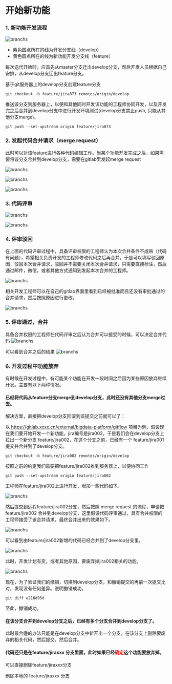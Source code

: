 # 开始新功能

### 1. 新功能开发流程

![branchs](./images/branchs.jpg)

- 紫色圆点所在的线为开发分支线（develop）
- 黄色圆点所在的线为新功能开发分支线（feature）

每次迭代开始时，应首先从master分支迁出develop分支，然后开发人员根据自己安排，从develop分支迁出feature分支。

基于git服务器上的develop分支创建feature分支

```start
git checkout -b feature/jira873 remotes/origin/develop
```

推送该分支到服务器上，以便和其他同时开发该功能的工程师协同开发，以及开发完之后合并到develop分支中进行开发环境测试(develop分支禁止push, 只能从其他分支merge)。

```push
git push --set-upstream origin feature/jira873
```

### 2. 发起代码合并请求（merge request）

此时可以对该feature进行各种代码编辑工作。当某个功能开发完成之后，如果需要将该分支合并到develop分支，需要在gitlab里发起merge request

![branchs](./images/mr_1.png)

![branchs](./images/mr_2.png)

![branchs](./images/mr_3.png)

### 3. 代码评审

![branchs](./images/mr_4.png)

![branchs](./images/mr_5.png)

### 4. 评审驳回

在上面的代码评审过程中，具备评审权限的工程师认为本次合并条件不成熟（代码有问题），希望相关负责开发的工程师修改代码之后再合并，于是可以填写驳回原因，驳回本次合并请求，驳回并不需要关闭本次合并请求，只需要直接标注，然后通过邮件，微信，或者其他方式通知到发起本次合并的工程师。

![branchs](./images/mr_6.png)

相关开发工程师可以在自己的gitlab界面里看到已经被批准而且还没有审批通过的合并请求，然后按照原因进行更改。

![branchs](./images/mr_7.png)

### 5. 评审通过，合并

具备合并权限的工程师在代码评审之后认为合并可以接受的时候，可以决定合并代码
![branchs](./images/mr_8.png)

可以看到合并之后的结果
![branchs](./images/mr_9.png)

### 6. 开发过程中功能放弃

有时候在开发过程中，有可能某个功能在开发一段时间之后因为某些原因放弃继续开发。主要有以下两种情况。

#### 已经将代码从feature分支merge到develop分支，此时还没有其他分支merge过去。

解决方案，直接把develop分支回滚到该提交之前就可以了：

以 https://gitlab.xxxx.cn/external/bigdata-platform/gitflow 项目为例，假设现在我们要开始开发一个新功能，jira编号是jira002，于是我们会在develop分支上拉出一个新分支 feature/jira002，在这个分支之前，已经有一个 feature/jira001 提交并合并到了develop分支。

```code
git checkout -b feature/jira002 remotes/origin/develop
```

按照之前的约定我们需要把feature/jira002推到服务器上，以便协同工作
```push
git push --set-upstream origin feature/jira002
```

工程师在feature/jira002上进行开发，增加一些代码如下。

![branchs](./images/cancel_merge1.png)


然后提交到远程feature/jira002分支，然后按照 merge request 的流程，申请把 feature/jira002 合并到develop分支，这里假设代码评审通过，具有合并权限的工程师接受了该合并请求，最终合并出来的效果如下。

![branchs](./images/cancel_merge2.png)


可以看到由feature/jira002新增的代码已经合并到了develop分支里。

![branchs](./images/cancel_merge3.png)


此时，开发计划有变，或者其他原因，要废弃掉jira002相关的功能。

![branchs](./images/cancel_merge4.png)

现在，为了验证我们的撤销，切换到develop分支，和撤销提交的再前一次提交比对，发现没有任何差异。说明撤销成功。

```success
git diff e216d95d
```

至此，撤销成功。


#### 在该分支合并到develop分支之后，已经有多个分支合并到develop分支了。

此时最合适的办法只能是在develop分支中新开出一个分支，在该分支上删除要废弃的相关代码，然后提交，然后合并。

#### 代码还只是在feature/jiraxxx 分支里面，此时如果已经<font color="red">确定</font>这个功能要放弃掉。

可以直接删除feature/jiraxxx分支

删除本地的 feature/jiraxxx 分支

```deletelocao

```

